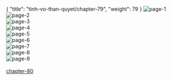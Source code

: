 { "title": "tinh-vo-than-quyet/chapter-79", "weight": 79 }
<img src="tinh-vo-than-quyet_0079_01-7ede6207a5215a14b07938e8ebfe448f.webp" alt="page-1" origin="http://storage.fshare.vn/Test-vechai/1502953001-Tinh-Vo-Than-Quyet-Chapter-79-02.jpg"><br/>
<img src="tinh-vo-than-quyet_0079_02-8e84be3ef366192c9f3ca1c01bf3b34f.webp" alt="page-2" origin="http://storage.fshare.vn/Test-vechai/1502953001-Tinh-Vo-Than-Quyet-Chapter-79-03.jpg"><br/>
<img src="tinh-vo-than-quyet_0079_03-f62b813509c93f3ad3667c6b9052784f.webp" alt="page-3" origin="http://storage.fshare.vn/Test-vechai/1502953001-Tinh-Vo-Than-Quyet-Chapter-79-04.jpg"><br/>
<img src="tinh-vo-than-quyet_0079_04-62b2fe3267bdd0366982d0c7b1100d31.webp" alt="page-4" origin="http://storage.fshare.vn/Test-vechai/1502953001-Tinh-Vo-Than-Quyet-Chapter-79-05.jpg"><br/>
<img src="tinh-vo-than-quyet_0079_05-f490f8e67df3747609ca078b276a2ea5.webp" alt="page-5" origin="http://storage.fshare.vn/Test-vechai/1502953001-Tinh-Vo-Than-Quyet-Chapter-79-06.jpg"><br/>
<img src="tinh-vo-than-quyet_0079_06-39f3a4853181647702cd297d9ff55d61.webp" alt="page-6" origin="http://storage.fshare.vn/Test-vechai/1502953001-Tinh-Vo-Than-Quyet-Chapter-79-07.jpg"><br/>
<img src="tinh-vo-than-quyet_0079_07-39532c052149787ddce8e00b196cbe77.webp" alt="page-7" origin="http://storage.fshare.vn/Test-vechai/1502953001-Tinh-Vo-Than-Quyet-Chapter-79-08.jpg"><br/>
<img src="tinh-vo-than-quyet_0079_08-4923353d95b258b00a912b6cab74ae9e.webp" alt="page-8" origin="http://storage.fshare.vn/Test-vechai/1502953001-Tinh-Vo-Than-Quyet-Chapter-79-09.jpg"><br/>
<img src="tinh-vo-than-quyet_0079_09-baeeb8ea5dcbf78ebeb611c1748c79ac.webp" alt="page-9" origin="http://storage.fshare.vn/Test-vechai/1502953001-Tinh-Vo-Than-Quyet-Chapter-79-10.jpg"><br/>
<br/><a class="nextchap" href="/tinh-vo-than-quyet/chapter-80">chapter-80</a>

